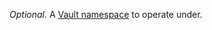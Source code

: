 *Optional.* A [Vault namespace](https://www.vaultproject.io/docs/enterprise/namespaces/index.html) to operate under.